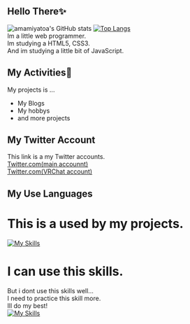 ## Hello There✨️  
![amamiyatoa's GitHub stats](https://github-readme-stats.vercel.app/api?username=amamiyatoa&show_icons=true&theme=vue-dark)
[![Top Langs](https://github-readme-stats.vercel.app/api/top-langs/?username=amamiyatoa&layout=compact&theme=vue-dark)](https://github.com/anuraghazra/github-readme-stats)  
Im a little web programmer.  
Im studying a HTML5, CSS3.  
And im studying a little bit of JavaScript.  

## My Activities🚀  
My projects is ...  
- My Blogs
- My hobbys
- and more projects  

## My Twitter Account
This link is a my Twitter accounts.  
<a href="https://twitter.com/toa3_ine" target="_blank">Twitter.com(main accounnt)</a>  
<a href="https://twitter.com/amamiyatoa" target="_blank">Twitter.com(VRChat account)</a>  

## My Use Languages  
# This is a used by my projects.  
[![My Skills](https://skillicons.dev/icons?i=html,css,js,github)](https://skillicons.dev)
# I can use this skills. 
But i dont use this skills well...  
I need to practice this skill more.  
Ill do my best!  
[![My Skills](https://skillicons.dev/icons?i=html,css,js,java,discord,cs,unity,blender,github,windows,linux)](https://skillicons.dev)